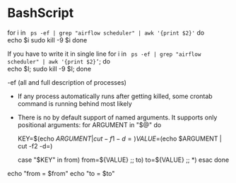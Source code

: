 # BashScript
for i in ` ps -ef | grep "airflow scheduler" | awk '{print $2}'`
do   
 echo $i
 sudo kill -9 $i
done


If you have to write it in single line
for i in ` ps -ef | grep "airflow scheduler" | awk '{print $2}’`;
do   
 echo $I;
 sudo kill -9 $I;
done

-ef (all and full description of processes)

* If any process automatically runs after getting killed, some crontab command is running behind most likely


* There is no by default support of named arguments.
It supports only positional arguments:
for ARGUMENT in "$@"
do

    KEY=$(echo $ARGUMENT | cut -f1 -d=)
    VALUE=$(echo $ARGUMENT | cut -f2 -d=)

    case "$KEY" in
            from)  from=${VALUE} ;;
            to)    to=${VALUE} ;;
            *)
    esac
done

echo "from = $from"
echo "to = $to"
